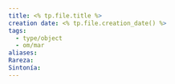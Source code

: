 ```yaml
---
title: <% tp.file.title %>
creation date: <% tp.file.creation_date() %>
tags:
  - type/object
  - om/mar
aliases: 
Rareza: 
Sintonía:
---
```


